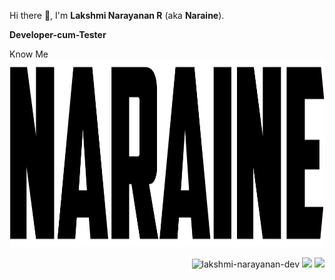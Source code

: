 <!-- Name -->
Hi there 👋, I'm **Lakshmi Narayanan R** (aka **Naraine**).

<!-- Designation -->
**Developer-cum-Tester**

<!-- Website Link -->
<a href="https://allmylinks.com/naraine-dev" style="text-decoration: none;">
  Know Me 
</a>

<!-- Image -->
<img src="https://raw.githubusercontent.com/lakshmi-narayanan-dev/lakshmi-narayanan-dev/refs/heads/main/logo.png" alt="lakshmi-narayanan-dev" height="300px" /> 

<!-- Metrics -->
<p align="right"> 
<img src="https://komarev.com/ghpvc/?username=lakshmi-narayanan-dev&label=Profile%20views&color=blue&style=flat" alt="lakshmi-narayanan-dev" /> 
<img src="https://badges.pufler.dev/repos/lakshmi-narayanan-dev"/>
 <img src="https://badges.pufler.dev/commits/monthly/lakshmi-narayanan-dev" />
</p>
